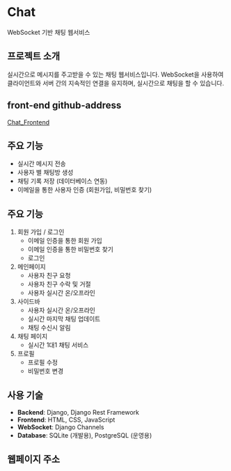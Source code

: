 # Chat
WebSocket 기반 채팅 웹서비스

## 프로젝트 소개
실시간으로 메시지를 주고받을 수 있는 채팅 웹서비스입니다. WebSocket을 사용하여 클라이언트와 서버 간의 지속적인 연결을 유지하며, 실시간으로 채팅을 할 수 있습니다.

## front-end github-address
[Chat_Frontend](https://github.com/jetaime95/Chat_Front)

## 주요 기능
- 실시간 메시지 전송
- 사용자 별 채팅방 생성
- 채팅 기록 저장 (데이터베이스 연동)
- 이메일을 통한 사용자 인증 (회원가입, 비밀번호 찾기)

## 주요 기능
1. 회원 가입 / 로그인
    - 이메일 인증을 통한 회원 가입
    - 이메일 인증을 통한 비밀번호 찾기
    - 로그인
2. 메인페이지
    - 사용자 친구 요청
    - 사용자 친구 수락 및 거절
    - 사용자 실시간 온/오프라인
3. 사이드바
    - 사용자 실시간 온/오프라인
    - 실시간 마지막 채팅 업데이트
    - 채팅 수신시 알림
4. 채팅 페이지
    - 실시간 1대1 채팅 서비스
4. 프로필
    - 프로필 수정
    - 비밀번호 변경
    
## 사용 기술
- **Backend**: Django, Django Rest Framework
- **Frontend**: HTML, CSS, JavaScript
- **WebSocket**: Django Channels
- **Database**: SQLite (개발용), PostgreSQL (운영용)

## 웹페이지 주소

